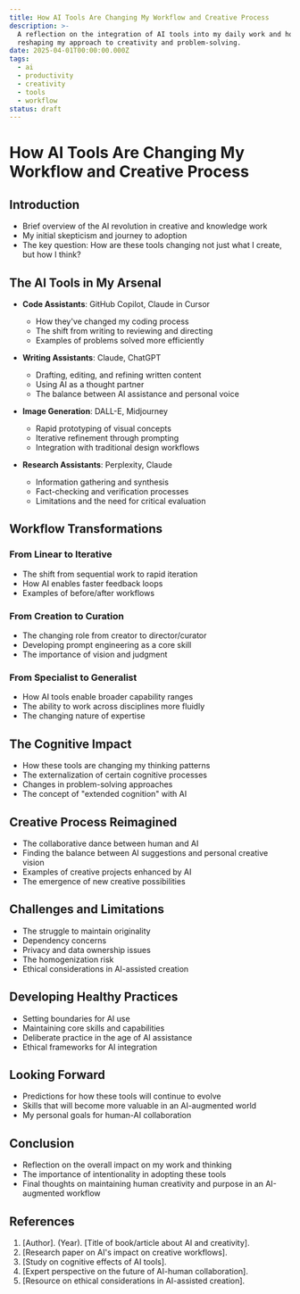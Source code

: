 ```yaml
---
title: How AI Tools Are Changing My Workflow and Creative Process
description: >-
  A reflection on the integration of AI tools into my daily work and how they're
  reshaping my approach to creativity and problem-solving.
date: 2025-04-01T00:00:00.000Z
tags:
  - ai
  - productivity
  - creativity
  - tools
  - workflow
status: draft
---
```


# How AI Tools Are Changing My Workflow and Creative Process

## Introduction

- Brief overview of the AI revolution in creative and knowledge work
- My initial skepticism and journey to adoption
- The key question: How are these tools changing not just what I create, but how I think?

## The AI Tools in My Arsenal

- **Code Assistants**: GitHub Copilot, Claude in Cursor
  - How they've changed my coding process
  - The shift from writing to reviewing and directing
  - Examples of problems solved more efficiently

- **Writing Assistants**: Claude, ChatGPT
  - Drafting, editing, and refining written content
  - Using AI as a thought partner
  - The balance between AI assistance and personal voice

- **Image Generation**: DALL-E, Midjourney
  - Rapid prototyping of visual concepts
  - Iterative refinement through prompting
  - Integration with traditional design workflows

- **Research Assistants**: Perplexity, Claude
  - Information gathering and synthesis
  - Fact-checking and verification processes
  - Limitations and the need for critical evaluation

## Workflow Transformations

### From Linear to Iterative

- The shift from sequential work to rapid iteration
- How AI enables faster feedback loops
- Examples of before/after workflows

### From Creation to Curation

- The changing role from creator to director/curator
- Developing prompt engineering as a core skill
- The importance of vision and judgment

### From Specialist to Generalist

- How AI tools enable broader capability ranges
- The ability to work across disciplines more fluidly
- The changing nature of expertise

## The Cognitive Impact

- How these tools are changing my thinking patterns
- The externalization of certain cognitive processes
- Changes in problem-solving approaches
- The concept of "extended cognition" with AI

## Creative Process Reimagined

- The collaborative dance between human and AI
- Finding the balance between AI suggestions and personal creative vision
- Examples of creative projects enhanced by AI
- The emergence of new creative possibilities

## Challenges and Limitations

- The struggle to maintain originality
- Dependency concerns
- Privacy and data ownership issues
- The homogenization risk
- Ethical considerations in AI-assisted creation

## Developing Healthy Practices

- Setting boundaries for AI use
- Maintaining core skills and capabilities
- Deliberate practice in the age of AI assistance
- Ethical frameworks for AI integration

## Looking Forward

- Predictions for how these tools will continue to evolve
- Skills that will become more valuable in an AI-augmented world
- My personal goals for human-AI collaboration

## Conclusion

- Reflection on the overall impact on my work and thinking
- The importance of intentionality in adopting these tools
- Final thoughts on maintaining human creativity and purpose in an AI-augmented workflow

## References

1. [Author]. (Year). [Title of book/article about AI and creativity].
2. [Research paper on AI's impact on creative workflows].
3. [Study on cognitive effects of AI tools].
4. [Expert perspective on the future of AI-human collaboration].
5. [Resource on ethical considerations in AI-assisted creation]. 

